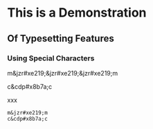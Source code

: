 
# This is a Demonstration

## Of Typesetting Features

### Using Special Characters


m&jzr#xe219;&jzr#xe219;&jzr#xe219;m

c&cdp#x8b7a;c

xxx

```
m&jzr#xe219;m
c&cdp#x8b7a;c
```

<!-- difference: u-cjk-5019 候 ⿰&cdp#x8b7a;&cdp#x8bc7; [ '⿰&jzr#xe219;(⿱&jzr#xe1c2;矢)' ]

'this' & "that"

between 20‰ and 3%

### Ideographic Description Chracters (IDCs)


'↻': 
'↔': 
'↕': 
'●': 
'⿰':  
'⿱':  
'⿺':  
'⿸':  
'⿹':  
'◰': 
'⿶':  
'⿷':  
'⿵':  
'⿴':  
'⿻':  
'≈': 

### Code Sections

```
Code sections
use a non-proportional font
and keep line breaks
```

### Chracter Formulas

difference: u-cjk-5019 候 ⿰&cdp#x8b7a;&cdp#x8bc7; [ '⿰&jzr#xe219;(⿱&jzr#xe1c2;矢)' ]

&jzr#xe219;

+&jzr#xe219;+

候 ⿰ +&cdp#x8b7a;+&cdp#x8bc7;+ +&jzr#xe219;+&jzr#xe1c2;矢+

```
候 ⿰ +&cdp#x8b7a;+&cdp#x8bc7;+ +&jzr#xe219;+&jzr#xe1c2;矢+
```


```
u-cjk/4e36  丶   ●
u-cjk/4e37  丷   ⿰丶丿
u-cjk/4e38  丸   ⿻九丶
u-cjk/4e39  丹   ⿻⺆⿱丶一
u-cjk/4e3a  为   ⿻丶⿵力丶
u-cjk/4e3b  主   ⿱丶王
u-cjk/4e3b  主   ⿱亠土
u-cjk/4e3c  丼   ⿴井丶
u-cjk/4e3d  丽   ⿱一⿰&jzr#xe202;&jzr#xe202;
u-cjk/4e3e  举   ⿵兴&jzr#xe10d;
u-cjk/4e3f  丿   ●
u-cjk/4e40  乀   ●
u-cjk/4e41  乁   ●
u-cjk/4e42  乂   ⿻丿㇏
u-cjk/4e43  乃   ⿹𠄎丿
u-cjk/4e44  乄   ⿻㇢丶
u-cjk/4e45  久   ⿰𠂊㇏
u-cjk/4e46  乆   ⿰𠄌人
u-cjk/4e47  乇   ⿱丿七
u-cjk/4e48  么   ⿱丿厶
u-cjk/4e49  义   ⿱丶乂
u-cjk/4e4a  乊   ⿱丿丷
u-cjk/4e4b  之   (⿱亠丿㇏)
u-cjk/4e4c  乌   ⿹&jzr#xe203;一
u-cjk/4e4d  乍   ⿰&jzr#xe13d;二
u-cjk/4e4e  乎   ⿻𠂌丷
u-cjk/4e4f  乏   ⿱丿之
u-cjk/4e50  乐   (⿻⿱丿𠃊小朩)
u-cjk/9db7  鶷   ⿰害鳥
u-cjk/9db8  鶸   ⿰弱鳥
u-cjk/9db9  鶹   ⿰留鳥
u-cjk/9dba  鶺   ⿰脊鳥
u-cjk/9dbb  鶻   ⿰骨鳥
u-cjk/9dbc  鶼   ⿰兼鳥
u-cjk/9dbd  鶽   ⿰隼鳥
u-cjk/9dbe  鶾   ⿰𠦝⿱𠂉鳥
u-cjk/9dbf  鶿   ⿱兹鳥
u-cjk/9dc0  鷀   ⿰兹鳥
u-cjk/9dc1  鷁   ⿰益鳥
u-cjk/9dc2  鷂   ⿰䍃鳥
u-cjk/9dc3  鷃   ⿰晏鳥
u-cjk/9dc4  鷄   ⿰奚鳥
u-cjk-xb/2501f  𥀟   ⿰⿱𠈌日皮
u-cjk-xb/25020  𥀠   ⿰皮貴
u-cjk-xb/25021  𥀡   ⿱⿰(⿱厶一⺝)⿷&jzr#xe276;匕皮
u-cjk-xb/25021  𥀡   ⿱≈能皮
u-cjk-xb/25022  𥀢   ⿰賁皮
u-cjk-xb/25023  𥀣   ⿱𦥯皮
u-cjk-xb/25024  𥀤   ⿰皮(⿱日罒方)
u-cjk-xb/250b5  𥂵   ⿱⿰氵𦘔皿
u-cjk-xb/250b6  𥂶   (⿱亠〓皿)
u-cjk-xb/250b7  𥂷   ⿱⿰告巨皿
u-cjk-xb/250b8  𥂸   ⿱楊皿
```

The above are just a few of the over 75,000 formulas in the Jizura collection.


 -->